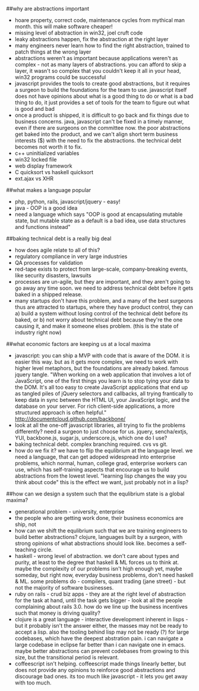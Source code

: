 ##why are abstractions important
- hoare property, correct code, maintenance cycles from mythical man month. this will make software cheaper!
- missing level of abstraction in win32, joel cruft code
- leaky abstractions happen, fix the abstraction at the right layer
- many engineers never learn how to find the right abstraction, trained to patch things at the wrong layer
- abstractions weren't as important because applications weren't as complex - not as many layers of abstractions. you can afford to skip a layer, it wasn't so complex that you couldn't keep it all in your head, win32 programs could be successful
- javascript provides the tools to create good abstractions, but it requires a surgeon to build the foundations for the team to use. javascript itself does not have opinions about what is a good thing to do or what is a bad thing to do, it just provides a set of tools for the team to figure out what is good and bad
- once a product is shipped, it is difficult to go back and fix things due to business concerns. java, javascript can't be fixed in a timely manner, even if there are surgeons on the committee now. the poor abstractions get baked into the product, and we can't align short term business interests ($) with the need to fix the abstractions. the technical debt becomes not worth it to fix. 
- c++ uninitialized variables
- win32 locked file
- web display framework
- C quicksort vs haskell quicksort
- ext.ajax vs XHR

##what makes a language popular
- php, python, rails, javascript/jquery - easy!
- java - OOP is a good idea
- need a language which says "OOP is good at encapsulating mutable state, but mutable state as a default is a bad idea, use data structures and functions instead"

##baking technical debt is a really big deal
- how does agile relate to all of this?
- regulatory compliance in very large industries
- QA processes for validation
- red-tape exists to protect from large-scale, company-breaking events, like security disasters, lawsuits
- processes are un-agile, but they are important, and they aren't going to go away any time soon. we need to address technical debt before it gets baked in a shipped release.
- many startups don't have this problem, and a many of the best surgeons thus are attracted to startups, where they have product control, they can a) build a system without losing control of the technical debt before its baked, or b) not worry about technical debt because they're the one causing it, and make it someone elses problem. (this is the state of industry right now)

##what economic factors are keeping us at a local maxima
- javascript: you can ship a MVP with code that is aware of the DOM. it is easier this way. but as it gets more complex, we need to work with higher level metaphors, but the foundations are already baked. famous jquery tangle. "When working on a web application that involves a lot of JavaScript, one of the first things you learn is to stop tying your data to the DOM. It's all too easy to create JavaScript applications that end up as tangled piles of jQuery selectors and callbacks, all trying frantically to keep data in sync between the HTML UI, your JavaScript logic, and the database on your server. For rich client-side applications, a more structured approach is often helpful." http://documentcloud.github.com/backbone/
- look at all the one-off javascript libraries, all trying to fix the problems differently? need a surgeon to just choose for us. jquery, sencha/extjs, YUI, backbone.js, sugar.js, underscore.js, which one do I use?
- baking technical debt. complex branching required. cvs vs git.
- how do we fix it? we have to flip the equlibrium at the language level. we need a language, that can get adoped widespread into enterprise problems, which normal, human, college grad, enterprise workers can use, which has self-training aspects that encourage us to build abstractions from the lowest level. "learning lisp changes the way you think about code" this is the effect we want, just probably not in a lisp?

##how can we design a system such that the equlibrium state is a global maxima?
- generational problem - university, enterprise
- the people who are getting work done, their business economics are ship, not 
- how can we shift the equlibrium such that we are training engineers to build better abstractions? clojure, languages built by a surgeon, with strong opinions of what abstractions should look like. becomes a self-teaching circle.
- haskell - wrong level of abstraction. we don't care about types and purity, at least to the degree that haskell & ML forces us to think at. maybe the complexity of our problems isn't high enough yet, maybe someday, but right now, everyday business problems, don't need haskell & ML. some problems do - compilers, quant trading (jane street) - but not the majority of software businesses.
- ruby on rails - crud biz apps - they are at the right level of abstraction for the task at hand, until the task gets bigger - look at all the people complaining about rails 3.0. how do we line up the business incentives such that money is driving quality?
- clojure is a great language - interactive development inherent in lisps - but it probably isn't the answer either, the masses may not be ready to accept a lisp. also the tooling behind lisp may not be ready (?) for large codebases, which have the deepest abstration pain. i can navigate a large codebase in eclipse far better than i can navigate one in emacs. maybe better abstractions can prevent codebases from growing to this size, but the transitional period is relevant.
- coffeescript isn't helping. coffeescript made things linearly better, but does not provide any opinions to reinforce good abstractions and discourage bad ones. its too much like javascript - it lets you get away with too much. 


